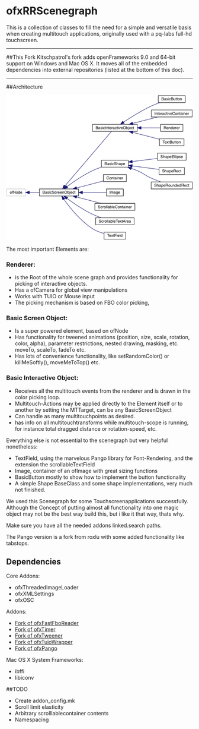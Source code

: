 # ofxRRScenegraph

This is a collection of classes to fill the need for a simple and versatile basis when creating multitouch applications, originally used with a pq-labs full-hd touchscreen. 

-----

##This Fork
Kitschpatrol's fork adds openFrameworks 9.0 and 64-bit support on Windows and Mac OS X. It moves all of the embedded dependencies into external repositories (listed at the bottom of this doc).


-----

##Architecture

<img src="class_diagram.png" />

The most important Elements are:
 
### Renderer:
- is the Root of the whole scene graph and provides functionality for picking of interactive objects. 
- Has a ofCamera for global view manipulations
- Works with TUIO or Mouse input
- The picking mechanism is based on FBO color picking, 

### Basic Screen Object:
- Is a super powered element, based on ofNode
- Has functionality for tweened animations (position, size, scale, rotation, color, alpha), parameter restrictions, nested drawing, masking, etc. moveTo, scaleTo, fadeTo etc.
- Has lots of convenience functionality, like setRandomColor() or killMeSoftly(), moveMeToTop() etc. 

### Basic Interactive Object:
- Receives all the multitouch events from the renderer and is drawn in the color picking loop.
- Multitouch-Actions may be applied directly to the Element itself or to another by setting the MTTarget, can be any BasicScreenObject
- Can handle as many multitouchpoints as desired. 
- has info on all multitouchtransforms while multitouch-scope is running, for instance total dragged distance or rotation-speed, etc. 

Everything else is not essential to the scenegraph but very helpful nonetheless:

- TextField, using the marvelous Pango library for Font-Rendering, and the extension the scrollableTextField
- Image, container of an ofImage with great sizing functions
- BasicButton mostly to show how to implement the button functionality
- A simple Shape BaseClass and some shape implementations, very much not finished.

We used this Scenegraph for some Touchscreenapplications successfully. Although the Concept of putting almost all functionality into one magic object may not be the best way build this, but i like it that way, thats why.

Make sure you have all the needed addons linked.search paths.
 
The Pango version is a fork from roxlu with some added functionality like tabstops.


## Dependencies

Core Addons:

- ofxThreadedImageLoader
- ofxXMLSettings
- ofxOSC

Addons:

- [Fork of ofxFastFboReader](https://github.com/kitschpatrol/ofxFastFboReader)
- [Fork of ofxTimer](https://github.com/kitschpatrol/ofxTimer)
- [Fork of ofxTweener](https://github.com/kitschpatrol/ofxTweener)
- [Fork of ofxTuioWrapper](https://github.com/kitschpatrol/ofxTuioWrapper)
- [Fork of ofxPango](https://github.com/kitschpatrol/ofxPango)

Mac OS X System Frameworks:

- ibffi
- libiconv

##TODO

- Create addon_config.mk
- Scroll limit elasticity
- Arbitrary scrolllablecontainer contents
- Namespacing





